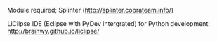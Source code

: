 Module required; Splinter (http://splinter.cobrateam.info/)

LiClipse IDE (Eclipse with PyDev intergrated) for Python development: http://brainwy.github.io/liclipse/
